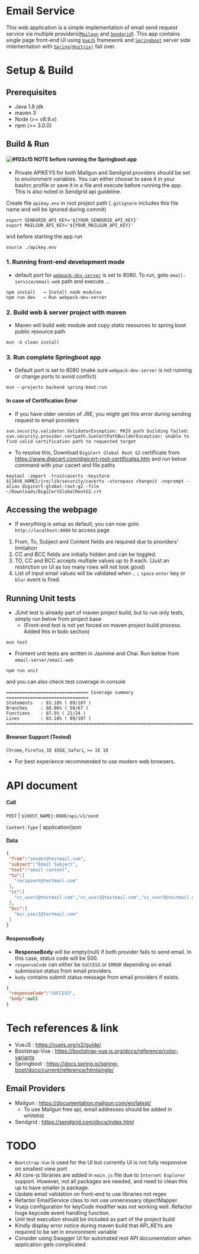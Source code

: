# Email Service
This web application is a simple implementation of email send request service via multiple providers([`Mailgun`](https://www.mailgun.com) and [`Sendgrid`](https://sendgrid.com/marketing/sendgrid-services/)). This app contains single page front-end UI using [`VueJS`](https://vuejs.org) framework and [`Springboot`](https://projects.spring.io/spring-boot/) server side imlementation with [`Spring(Hystrix)`](https://spring.io/guides/gs/circuit-breaker/) fail over.

# Setup & Build
## Prerequisites
 * Java 1.8 jdk
 * maven 3
 * Node (>= v8.9.x)
 * npm (>= 3.0.0)

## Build & Run
#### ![#f03c15](https://placehold.it/15/f03c15/000000?text=+) NOTE before running the Springboot app
 * Private APIKEYS for both Mailgun and Sendgrid providers should be set to environment variables.
 You can either choose to save it in your bashrc profile or save it in a file and execute before running the app.
 This is also noted in Sendgrid api guideline.

 Create file `apikey.env` in root project path (`.gitignore` includes this file name and will be ignored during commit)
 ```
export SENDGRID_API_KEY='${YOUR_SENDGRID_API_KEY}' 
export MAILGUN_API_KEY='${YOUR_MAILGUN_API_KEY}'
 ```
 and before starting the app run 
 ```
 source ./apikey.env
 ```

### 1. Running front-end development mode
   * default port for  [`webpack-dev-server`](https://www.npmjs.com/package/webpack-dev-server) is set to 8080. To run, goto `email-service/email-web` path and execute ...
```
npm install   → Install node modules
npm run dev   → Run webpack-dev-server
```
### 2. Build web & server project with maven
   * Maven will build web module and copy static resources to spring boot public resource path
```
mvn -U clean install 
```
### 3. Run complete Springboot app
   * Default port is set to 8080 (make sure `webpack-dev-server` is not running or change ports to avoid conflict)
```
mvn --projects backend spring-boot:run
```

#### In case of Certification Error
   * If you have older version of JRE, you might get this error during sending request to email providers
```
sun.security.validator.ValidatorException: PKIX path building failed: sun.security.provider.certpath.SunCertPathBuilderException: unable to find valid certification path to requested target
```

   * To resolve this, Download `DigiCert Global Root G2` certificate from https://www.digicert.com/digicert-root-certificates.htm and run below command with your cacert and file paths 
```
keytool -import -trustcacerts -keystore ${JAVA_HOME}/jre/lib/security/cacerts -storepass changeit -noprompt -alias digicert-global-root-g2 -file ~/Downloads/DigiCertGlobalRootG2.crt
```

## Accessing the webpage
  * If everything is setup as default, you can now goto `http://localhost:8080` to access page
 1. From, To, Subject and Content fields are required due to providers' limitation
 2. CC and BCC fields are initially hidden and can be toggled. 
 3. TO, CC and BCC accepts multiple values up to 9 each. (Just an restriction on UI as too many rows will not look good)
 4. List of input email values will be validated when `,` `;` `space` `enter` key or `blur` event is fired.
 
## Running Unit tests
  * JUnit test is already part of maven project build, but to run only tests, simply run below from project base
     * (Front-end test is not yet forced on maven project build process. Added this in todo section)
  ```
  mvn test
  ```
  * Frontent unit tests are written in Jasmine and Chai. Run below from `email-server/email-web`
  ```
  npm run unit
  ```
  and you can also check test coverage in console
```
=============================== Coverage summary ===============================
Statements   : 83.18% ( 89/107 )
Branches     : 88.06% ( 59/67 )
Functions    : 87.5% ( 21/24 )
Lines        : 83.18% ( 89/107 )
================================================================================

```

#### Browser Support (Tested) 
`Chrome`, `Firefox`, `IE EDGE`, `Safari`, `>= IE 10`
 * For best experience recommended to use modern web browsers. 


# API document
 #### Call  
`POST`          | `${HOST_NAME}:8080/api/v1/send` 

 `Content-Type` | application/json
 
 #### Data
 ```json
{
  "from":"sender@testmail.com",
  "subject":"Email Subject",
  "text":"email content",
  "to":[
    "recipient@testmail.com"
  ],
  "cc":[
    "cc_user1@testmail.com","cc_user2@testmail.com","cc_user3@testmail.com"
  ],
  "bcc":[
    "bcc_user1@testmail.com"
  ]
}
 ```
 
 #### ResponseBody
 * **ResponseBody** will be empty(null) if both provider fails to send email. In this case, status code will be 500. 
 * `responseCode` can either be `SUCCESS` or `ERROR` depending on email submission status from email providers.
 * `body` contains submit status message from email providers if exists.
 ```json
{
  "responseCode":"SUCCESS",
  "body":null
}
 ```

# Tech references & link
 * VueJS : https://vuejs.org/v2/guide/
 * Bootstrap-Vue : https://bootstrap-vue.js.org/docs/reference/color-variants
 * Springboot : https://docs.spring.io/spring-boot/docs/current/reference/htmlsingle/
## Email Providers
 * Mailgun : https://documentation.mailgun.com/en/latest/
   * To use Mailgun free api, email addresses should be added in whitelist
 * Sendgrid : https://sendgrid.com/docs/index.html
 
# TODO
 * `Bootstrap-Vue` is used for the UI but currently UI is not fully responsive on smallest view port
 * All core-js libraries are added in `main.js` file due to `Internet Explorer` support. However, not all packages are needed, and need to clean this up to have smaller js package. 
 * Update email validation on front-end to use libraries not regex
 * Refactor EmailService class to not use unnecessary objectMapper
 * Vuejs configuration for keyCode modifier was not working well. Refactor huge keycode event handling function. 
 * Unit test execution should be included as part of the project build
 * Kindly display error notice during maven build that API_KEYs are required to be set in environment variable
 * Consider using Swagger UI for automated rest API documentation when application gets complicated.
